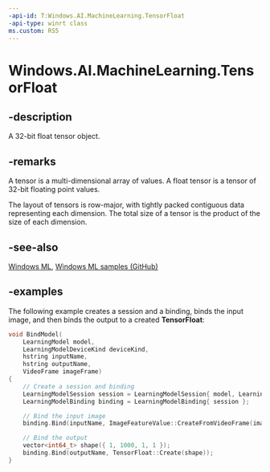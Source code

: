 ```yaml
---
-api-id: T:Windows.AI.MachineLearning.TensorFloat
-api-type: winrt class
ms.custom: RS5
---
```


<!-- Class syntax.
public class TensorFloat : ILearningModelFeatureValue, ITensor
-->

# Windows.AI.MachineLearning.TensorFloat

## -description
A 32-bit float tensor object.

## -remarks
A tensor is a multi-dimensional array of values. A float tensor is a tensor of 32-bit floating point values.

The layout of tensors is row-major, with tightly packed contiguous data representing each dimension. The total size of a tensor is the product of the size of each dimension.

## -see-also
[Windows ML](https://docs.microsoft.com/windows/ai/), [Windows ML samples (GitHub)](https://github.com/Microsoft/Windows-Machine-Learning/tree/master)

## -examples
The following example creates a session and a binding, binds the input image, and then binds the output to a created **TensorFloat**:

```cpp
void BindModel(
	LearningModel model, 
	LearningModelDeviceKind deviceKind, 
	hstring inputName, 
	hstring outputName, 
	VideoFrame imageFrame)
{
	// Create a session and binding
	LearningModelSession session = LearningModelSession{ model, LearningModelDevice(deviceKind) };
	LearningModelBinding binding = LearningModelBinding{ session };

	// Bind the input image
	binding.Bind(inputName, ImageFeatureValue::CreateFromVideoFrame(imageFrame));

	// Bind the output
	vector<int64_t> shape({ 1, 1000, 1, 1 });
	binding.Bind(outputName, TensorFloat::Create(shape));
}
```
